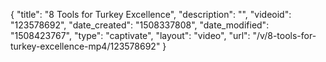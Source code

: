 {
    "title": "8 Tools for Turkey Excellence",
    "description": "",
    "videoid": "123578692",
    "date_created": "1508337808",
    "date_modified": "1508423767",
    "type": "captivate",
    "layout": "video",
    "url": "\/v\/8-tools-for-turkey-excellence-mp4\/123578692"
}